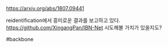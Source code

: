 https://arxiv.org/abs/1807.09441

reidentification에서 흥미로운 결과를 보고하고 있다. https://github.com/XingangPan/IBN-Net 시도해볼 가치가 있을지도?

#backbone